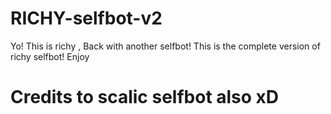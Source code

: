# RICHY-selfbot-v2
Yo! This is richy , Back with another selfbot! This is the complete version of richy selfbot! Enjoy



# Credits to scalic selfbot also xD
